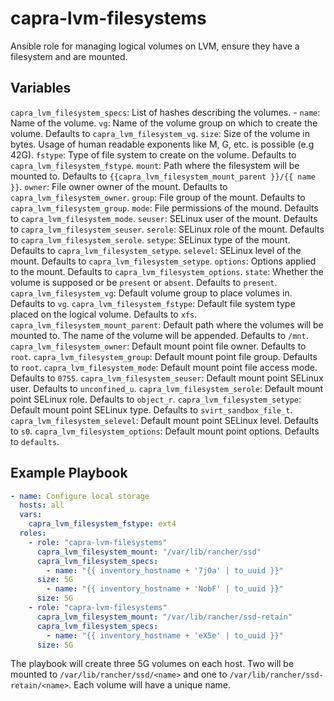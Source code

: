 # capra-lvm-filesystems

Ansible role for managing logical volumes on LVM, ensure they have a filesystem
and are mounted.

## Variables

`capra_lvm_filesystem_specs`: List of hashes describing the volumes.
    - `name`: Name of the volume.
      `vg`: Name of the volume group on which to create the volume.
            Defaults to `capra_lvm_filesystem_vg`.
      `size`: Size of the volume in bytes. Usage of human readable
              exponents like M, G, etc. is possible (e.g 42G).
      `fstype`: Type of file system to create on the volume.
                Defaults to `capra_lvm_filesystem_fstype`.
      `mount`: Path where the filesystem will be mounted to.
	       Defaults to `{{capra_lvm_filesystem_mount_parent }}/{{ name }}`.
      `owner`: File owner owner of the mount.
               Defaults to `capra_lvm_filesystem_owner`.
      `group`: File group of the mount.
               Defaults to `capra_lvm_filesystem_group`.
      `mode`: File permissions of the mound.
              Defaults to `capra_lvm_filesystem_mode`.
      `seuser`: SELinux user of the mount. Defaults to
                `capra_lvm_filesystem_seuser`.
      `serole`: SELinux role of the mount.
                Defaults to `capra_lvm_filesystem_serole`.
      `setype`: SELinux type of the mount.
                Defaults to `capra_lvm_filesystem_setype`.
      `selevel`: SELinux level of the mount.
                 Defaults to `capra_lvm_filesystem_setype`.
      `options`: Options applied to the mount.
                 Defaults to `capra_lvm_filesystem_options`.
      `state`: Whether the volume is supposed or be `present` or `absent`.
               Defaults to `present`.
`capra_lvm_filesystem_vg`: Default volume group to place volumes in.
                           Defaults to `vg`.
`capra_lvm_filesystem_fstype`: Default file system type placed on the logical
                               volume.
			       Defaults to `xfs`.
`capra_lvm_filesystem_mount_parent`: Default path where the volumes will be
				     mounted to.  The name of the volume will
				     be appended.
				     Defaults to `/mnt`.
`capra_lvm_filesystem_owner`: Default mount point file owner.
                              Defaults to `root`.
`capra_lvm_filesystem_group`: Default mount point file group.
                              Defaults to `root`.
`capra_lvm_filesystem_mode`: Default mount point file access mode.
                             Defaults to `0755`.
`capra_lvm_filesystem_seuser`: Default mount point SELinux user.
                               Defaults to `unconfined_u`.
`capra_lvm_filesystem_serole`: Default mount point SELinux role.
                               Defaults to `object_r`.
`capra_lvm_filesystem_setype`: Default mount point SELinux type.
                               Defaults to `svirt_sandbox_file_t`.
`capra_lvm_filesystem_selevel`: Default mount point SELinux level.
                                Defaults to `s0`.
`capra_lvm_filesystem_options`: Default mount point options.
                                Defaults to `defaults`.

## Example Playbook

```yaml
- name: Configure local storage
  hosts: all
  vars:
    capra_lvm_filesystem_fstype: ext4
  roles:
    - role: "capra-lvm-filesystems"
      capra_lvm_filesystem_mount: "/var/lib/rancher/ssd"
      capra_lvm_filesystem_specs:
        - name: "{{ inventory_hostname + '7jOa' | to_uuid }}"
	  size: 5G
        - name: "{{ inventory_hostname + 'NobF' | to_uuid }}"
	  size: 5G
    - role: "capra-lvm-filesystems"
      capra_lvm_filesystem_mount: "/var/lib/rancher/ssd-retain"
      capra_lvm_filesystem_specs:
        - name: "{{ inventory_hostname + 'eX5e' | to_uuid }}"
	  size: 5G
```

The playbook will create three 5G volumes on each host. Two will be mounted to
`/var/lib/rancher/ssd/<name>` and one to `/var/lib/rancher/ssd-retain/<name>`.
Each volume will have a unique name.


